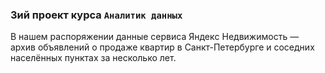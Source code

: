 ### 3ий проект курса `Аналитик данных`

В нашем распоряжении данные сервиса Яндекc Недвижимость — 
архив объявлений о продаже квартир в Санкт-Петербурге и соседних населённых пунктах за несколько лет.
